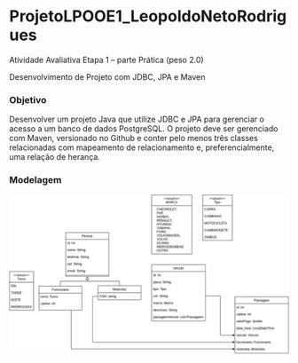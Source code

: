 # ProjetoLPOOE1_LeopoldoNetoRodrigues

Atividade Avaliativa Etapa 1 – parte Prática (peso 2.0)

Desenvolvimento de Projeto com JDBC, JPA e Maven

### Objetivo
Desenvolver um projeto Java que utilize JDBC e JPA para gerenciar o acesso a um banco de dados PostgreSQL. O projeto deve ser gerenciado com Maven, versionado no Github e conter pelo menos três classes relacionadas com mapeamento de relacionamento e, preferencialmente, uma relação de herança.

### Modelagem
![Diagrama de classe do projeto](DiagramaClasse.drawio.png)

